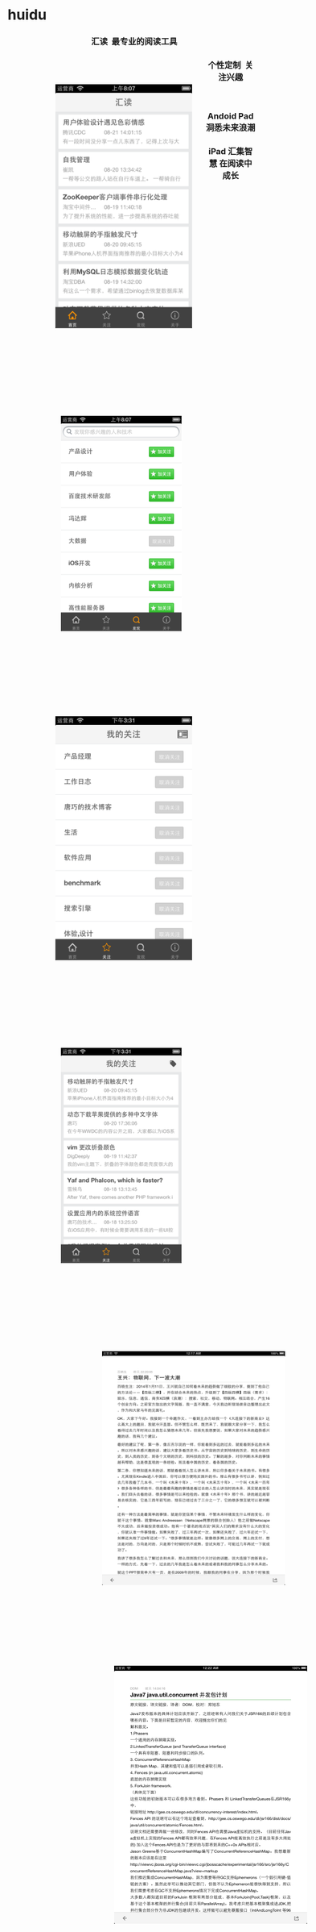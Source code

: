 # huidu


<style>
/* Main marketing message and sign up button */
.carousel{
min-width:100%;
width:100%;
}
.item{
margin-left:10px;
margin-right:10px;
}

.jumbotron {
margin-top: 10px;
text-align:center;
}

.iphone-div{
height:538px;
width:284px;
float:left;
display:inline;
padding-top:98px;
padding-left:36px;
text-align:left;
-moz-background-size: 100% 100%;  
-o-background-size: 100% 100%;  
-webkit-background-size: 100% 100%;  
background-size: 100% 100%;  
-moz-border-image: url( https://raw.githubusercontent.com/gubaojian/huidu/master/qiniu/asset/image/huidu/image/hardware_iphone.png) 0;  
background-image:url( https://raw.githubusercontent.com/gubaojian/huidu/master/qiniu/asset/image/huidu/image/hardware_iphone.png);  
background-repeat:no-repeat;  
filter:progid:DXImageTransform.Microsoft.AlphaImageLoader(src=' https://raw.githubusercontent.com/gubaojian/huidu/master/qiniu/asset/image/huidu/image/hardware_iphone.png', sizingMethod='scale');   
}


.screen-iphone{
width:240px;
height:426;
}
.screen-android-pad{
width:364px;
height:464px;
}

.screen-ipad{
width:384px;
height:512px;
}


.android-div{
height:560px;
width:298px;
float:left;
display:inline;
padding-top: 58px;
padding-left: 25px;
text-align:left;
-moz-background-size: 100% 100%;  
-o-background-size: 100% 100%;  
-webkit-background-size: 100% 100%;  
background-size: 100% 100%;  
-moz-border-image: url( https://raw.githubusercontent.com/gubaojian/huidu/master/qiniu/asset/image/huidu/image/android_phone.png) 0;  
background-image:url( https://raw.githubusercontent.com/gubaojian/huidu/master/qiniu/asset/image/huidu/image/android_phone.png);  
background-repeat:no-repeat;  
filter:progid:DXImageTransform.Microsoft.AlphaImageLoader(src=' https://raw.githubusercontent.com/gubaojian/huidu/master/qiniu/asset/image/huidu/image/android_phone.png', sizingMethod='scale'); 
}

.screen-android{
height:484px;
}

.ipad-div{
height: 575px;
width:432px;
float:left;
background-size: 100% 100%;
padding-top: 64px;
padding-left: 62px;
text-align:left;
-moz-background-size: 100% 100%;  
-o-background-size: 100% 100%;  
-webkit-background-size: 100% 100%;  
background-size: 100% 100%;  
-moz-border-image: url( https://raw.githubusercontent.com/gubaojian/huidu/master/qiniu/asset/image/huidu/image/ipad.png) 0;  
background-image:url( https://raw.githubusercontent.com/gubaojian/huidu/master/qiniu/asset/image/huidu/image/ipad.png);  
background-repeat:no-repeat;  
filter:progid:DXImageTransform.Microsoft.AlphaImageLoader(src=' https://raw.githubusercontent.com/gubaojian/huidu/master/qiniu/asset/image/huidu/image/ipad.png', sizingMethod='scale'); 
margin-left: 140px;
}

.android-pad-div{
height:560px;
width:425px;
float:left;
background-size: 100% 100%;
padding-top: 64px;
padding-left: 58px;
text-align:left;
-moz-background-size: 100% 100%;  
-o-background-size: 100% 100%;  
-webkit-background-size: 100% 100%;  
background-size: 100% 100%;  
-moz-border-image: url( https://raw.githubusercontent.com/gubaojian/huidu/master/qiniu/asset/image/huidu/image/android_pad.png) 0;  
background-image:url( https://raw.githubusercontent.com/gubaojian/huidu/master/qiniu/asset/image/huidu/image/android_pad.png);  
background-repeat:no-repeat;  
filter:progid:DXImageTransform.Microsoft.AlphaImageLoader(src=' https://raw.githubusercontent.com/gubaojian/huidu/master/qiniu/asset/image/huidu/image/android_pad.png', sizingMethod='scale'); 
margin-left: 120px;
}

.image-container{
margin-left: 60px;
}

.aligncenter {
clear: both;
display: block;
margin:auto;
}

.qrcode_ios{
width:140px;
height:140px;
}
.qrcode_android{
width:160px;
height:160px;
}

.qrcode_tip{
color:#999999;
margin-top: 10px;
font-size: 14px;
}

.carousel-indicators{
top: 24px;
right: 40px;
}
.carousel-indicators li {
background-color: #999;
}

.carousel-indicators .active {
background-color: #222;
}

</style>


<div class="active item">
<div class="jumbotron">
<h3>汇读 &nbsp;最专业的阅读工具</h3>
<div class="image-container">
<div class="android-div">         
<img  class="screen-android" src=" https://raw.githubusercontent.com/gubaojian/huidu/master/qiniu/asset/image/huidu/image/main.png"/>
</div>
<div  class="iphone-div">  
<img class="screen-iphone"  src=" https://raw.githubusercontent.com/gubaojian/huidu/master/qiniu/asset/image/huidu/image/search.png"/>   
</div>
</div>
</div>
</div>
<div class="item">
<div class="jumbotron">
<h3>个性定制 &nbsp;关注兴趣</h3>
<div class="image-container">
<div class="android-div">         
<img class="screen-android" src=" https://raw.githubusercontent.com/gubaojian/huidu/master/qiniu/asset/image/huidu/image/favorite-tag.png"/>
</div>
<div  class="iphone-div"> 
<img class="screen-iphone" src=" https://raw.githubusercontent.com/gubaojian/huidu/master/qiniu/asset/image/huidu/image/favorite-article.png"/>
</div>
</div>
<br/>
</div>
</div>
<div class="item">
<div class="jumbotron">
<h3>Andoid Pad 洞悉未来浪潮</h3>
<div  class="android-pad-div"> 
<img class="screen-android-pad" src=" https://raw.githubusercontent.com/gubaojian/huidu/master/qiniu/asset/image/huidu/image/wulanwang.png"/>
</div>
</div>
</div>
<div class="item">
<div class="jumbotron">
<h3>iPad 汇集智慧 在阅读中成长</h3>
<div  class="ipad-div"> 
<img class="screen-ipad"  src=" https://raw.githubusercontent.com/gubaojian/huidu/master/qiniu/asset/image/huidu/image/java7.png"/>
</div>
</div>
</div>
</div>
